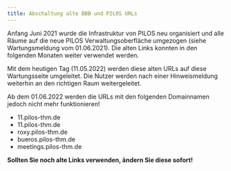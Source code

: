 ```yaml
---
title: Abschaltung alte BBB und PILOS URLs
---
```


Anfang Juni 2021 wurde die Infrastruktur von PILOS neu organisiert und alle Räume auf die neue PILOS Verwaltungsoberfläche umgezogen (siehe Wartungsmeldung vom 01.06.2021). Die alten Links konnten in den folgenden Monaten weiter verwendet werden.

Mit dem heutigen Tag (11.05.2022) werden diese alten URLs auf diese Wartungsseite umgeleitet. Die Nutzer werden nach einer Hinweismeldung weiterhin an den richtigen Raum weitergeleitet.

Ab dem 01.06.2022 werden die URLs mit den folgenden Domainnamen jedoch nicht mehr funktionieren!

- 11.pilos-thm.de
- 11.pilos-thm.de
- roxy.pilos-thm.de
- bueros.pilos-thm.de
- meetings.pilos-thm.de

**Sollten Sie noch alte Links verwenden, ändern Sie diese sofort!**